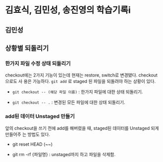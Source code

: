 # 김효식, 김민성, 송진영의 학습기록i

## 김민성
## 상황별 되돌리기
### 한가지 파일 수정 상태 되돌리기
checkout에는 2가지 기능이 있는데 현재는 restore, switch로 변경됐다. checkout으로도 사
용은 가능하다. `git add` 로 staged 된 파일을 되돌려야 하는 상황이 있다.

* `git checkout -- (해당 파일 이름)` : 한가지 파일에 대한 상태 되돌리기.

* `git checkout -- .` : 변경된 모든 파일에 대한 상태 되돌리기.

### add된 데이터 Unstaged 만들기
앞의 checkout을 쓰기 전에 add를 해버렸을 때, staged된 데이터를 Unstaged 되게 만들어주
는 방법도 있다.

* git reset HEAD (~~)

* git rm -rf {파일명} : unstaged까지 하고 파일을 삭제함.

